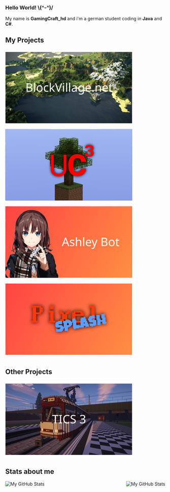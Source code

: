 ### Hello World!  \\(^-^)/
My name is **GamingCraft_hd** and i'm a german student coding in **Java** and **C#**.

## My Projects
![BlockVillage.net](./svg/BlockVillage.svg) ![Utility-Client³](./svg/UtilityClient.svg) ![Ashley-Bot](./svg/AshleyBot.svg) ![PixelSplash](./svg/PixelSplash.svg)
<!-- MP-Test Design is missing, but it isn't a "real" game so I'll be leaving the game out for now. -->

## Other Projects
![TICS 3 by Trainsa](./svg/TICS3.svg)

## Stats about me
<img align="left" alt="My GitHub Stats" src="https://github-readme-stats.vercel.app/api/top-langs/?username=gamingcrafthd&show_icons=true&hide_border=true&title_color=fff&text_color=fff&icon_color=fff&bg_color=30,ff4343,ff8f43" />
    <img align="right" alt="My GitHub Stats" src="https://github-readme-stats.vercel.app/api?username=gamingcrafthd&show_icons=true&hide_border=true&title_color=fff&text_color=fff&icon_color=fff&bg_color=30,ff4343,ff8f43" />

